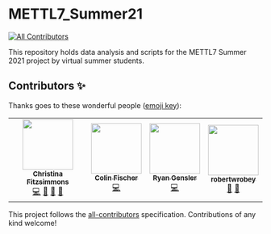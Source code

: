 # METTL7_Summer21
<!-- ALL-CONTRIBUTORS-BADGE:START - Do not remove or modify this section -->
[![All Contributors](https://img.shields.io/badge/all_contributors-4-orange.svg?style=flat-square)](#contributors-)
<!-- ALL-CONTRIBUTORS-BADGE:END -->
This repository holds data analysis and scripts for the METTL7 Summer 2021 project by virtual summer students.

## Contributors ✨

Thanks goes to these wonderful people ([emoji key](https://allcontributors.org/docs/en/emoji-key)):

<!-- ALL-CONTRIBUTORS-LIST:START - Do not remove or modify this section -->
<!-- prettier-ignore-start -->
<!-- markdownlint-disable -->
<table>
  <tr>
    <td align="center"><a href="https://github.com/FitzsimmonsCM"><img src="https://avatars.githubusercontent.com/u/33811247?v=4?s=100" width="100px;" alt=""/><br /><sub><b>Christina Fitzsimmons</b></sub></a><br /><a href="https://github.com/FitzsimmonsCM/METTL7_Summer21/commits?author=FitzsimmonsCM" title="Code">💻</a> <a href="https://github.com/FitzsimmonsCM/METTL7_Summer21/commits?author=FitzsimmonsCM" title="Documentation">📖</a> <a href="#ideas-FitzsimmonsCM" title="Ideas, Planning, & Feedback">🤔</a> <a href="#question-FitzsimmonsCM" title="Answering Questions">💬</a></td>
    <td align="center"><a href="https://github.com/fisch899"><img src="https://avatars.githubusercontent.com/u/85513174?v=4?s=100" width="100px;" alt=""/><br /><sub><b>Colin Fischer</b></sub></a><br /><a href="https://github.com/FitzsimmonsCM/METTL7_Summer21/commits?author=fisch899" title="Code">💻</a></td>
    <td align="center"><a href="https://github.com/rgensler-coder"><img src="https://avatars.githubusercontent.com/u/85248588?v=4?s=100" width="100px;" alt=""/><br /><sub><b>Ryan Gensler</b></sub></a><br /><a href="https://github.com/FitzsimmonsCM/METTL7_Summer21/commits?author=rgensler-coder" title="Code">💻</a></td>
    <td align="center"><a href="https://github.com/robertwrobey"><img src="https://avatars.githubusercontent.com/u/85580254?v=4?s=100" width="100px;" alt=""/><br /><sub><b>robertwrobey</b></sub></a><br /><a href="#ideas-robertwrobey" title="Ideas, Planning, & Feedback">🤔</a> <a href="#question-robertwrobey" title="Answering Questions">💬</a></td>
  </tr>
</table>

<!-- markdownlint-restore -->
<!-- prettier-ignore-end -->

<!-- ALL-CONTRIBUTORS-LIST:END -->

This project follows the [all-contributors](https://github.com/all-contributors/all-contributors) specification. Contributions of any kind welcome!
